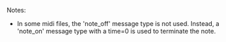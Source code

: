 Notes:  
- In some midi files, the 'note_off' message type is not used. Instead, a 'note_on' message type with a time=0 is used to terminate the note.